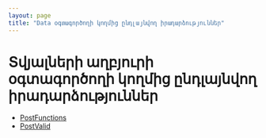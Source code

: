 ```yaml
---
layout: page
title: "Data օգտագործողի կողմից ընդլայնվող իրադարձություններ"
---
```


# Տվյալների աղբյուրի օգտագործողի կողմից ընդլայնվող իրադարձություններ

* [PostFunctions](PostFunctions.md)
* [PostValid](PostValid.md)
